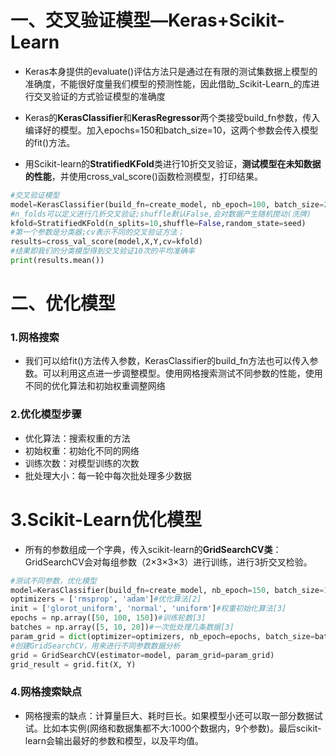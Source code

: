 # 一、交叉验证模型—Keras+Scikit-Learn

* Keras本身提供的evaluate\(\)评估方法只是通过在有限的测试集数据上模型的准确度，不能很好度量我们模型的预测性能，因此借助_Scikit-Learn_的库进行交叉验证的方式验证模型的准确度

* Keras的**KerasClassifier**和**KerasRegressor**两个类接受build\_fn参数，传入编译好的模型。加入epochs=150和batch\_size=10，这两个参数会传入模型的fit\(\)方法。

* 用Scikit-learn的**StratifiedKFold**类进行10折交叉验证，**测试模型在未知数据的性能**，并使用cross\_val\_score\(\)函数检测模型，打印结果。

```py
#交叉验证模型
model=KerasClassifier(build_fn=create_model, nb_epoch=100, batch_size=20)
#n_folds可以定义进行几折交叉验证;shuffle默认False,会对数据产生随机搅动(洗牌)
kfold=StratifiedKFold(n_splits=10,shuffle=False,random_state=seed)
#第一个参数是分类器;cv表示不同的交叉验证方法；
results=cross_val_score(model,X,Y,cv=kfold)
#结果即我们的分类模型得到交叉验证10次的平均准确率
print(results.mean())
```

# 二、优化模型

### 1.网格搜索

* 我们可以给fit\(\)方法传入参数，KerasClassifier的build\_fn方法也可以传入参数。可以利用这点进一步调整模型。使用网格搜索测试不同参数的性能，使用不同的优化算法和初始权重调整网络

### 2.优化模型步骤

* 优化算法：搜索权重的方法
* 初始权重：初始化不同的网络
* 训练次数：对模型训练的次数
* 批处理大小：每一轮中每次批处理多少数据

# 3.Scikit-Learn优化模型

* 所有的参数组成一个字典，传入scikit-learn的**GridSearchCV类**：GridSearchCV会对每组参数（2×3×3×3）进行训练，进行3折交叉检验。

```py
#测试不同参数，优化模型
model=KerasClassifier(build_fn=create_model, nb_epoch=150, batch_size=10)
optimizers = ['rmsprop', 'adam']#优化算法[2]
init = ['glorot_uniform', 'normal', 'uniform']#权重初始化算法[3]
epochs = np.array([50, 100, 150])#训练轮数[3]
batches = np.array([5, 10, 20])#一次批处理几条数据[3]
param_grid = dict(optimizer=optimizers, nb_epoch=epochs, batch_size=batches, init=init) 
#创建GridSearchCV，用来进行不同参数数据分析
grid = GridSearchCV(estimator=model, param_grid=param_grid)
grid_result = grid.fit(X, Y)
```

### 4.网格搜索缺点

* 网格搜索的缺点：计算量巨大、耗时巨长。如果模型小还可以取一部分数据试试。比如本实例\(网络和数据集都不大:1000个数据内，9个参数\)。最后scikit-learn会输出最好的参数和模型，以及平均值。



